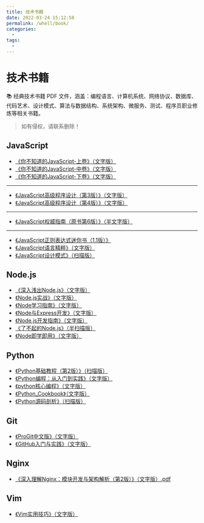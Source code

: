 ```yaml
---
title: 技术书籍
date: 2022-03-24 15:12:58
permalink: /whell/book/
categories:
  - 
tags:
  - 
---
```


# 技术书籍

📚 经典技术书籍 PDF 文件，涵盖：编程语言、计算机系统、网络协议、数据库、代码艺术、设计模式、算法与数据结构、系统架构、微服务、测试、程序员职业修炼等相关书籍。

> 如有侵权，请联系删除！

<!--<ClientOnly>-->
<!--  <MyBookList :bookData="bookData0" />-->
<!--</ClientOnly>-->

<!--<ClientOnly>-->
<!--  <MyBookList :bookData="bookData1" />-->
<!--</ClientOnly>-->

##  JavaScript

- [《你不知道的JavaScript-上卷》（文字版）](https://github.com/oliver556/classic-books/blob/master/JavaScript/《你不知道的JavaScript-上卷》（文字版）.pdf)
- [《你不知道的JavaScript-中卷》（文字版）](https://github.com/oliver556/classic-books/blob/master/JavaScript/《你不知道的JavaScript-中卷》（文字版）.pdf)
- [《你不知道的JavaScript-下卷》（文字版）](https://github.com/oliver556/classic-books/blob/master/JavaScript/《你不知道的JavaScript-下卷》（文字版）.pdf)

---

- [《JavaScript高级程序设计（第3版）》（文字版）](https://github.com/oliver556/classic-books/blob/master/JavaScript/《JavaScript高级程序设计（第3版）》（文字版）.pdf)
- [《JavaScript高级程序设计（第4版）》（文字版）](https://github.com/oliver556/classic-books/blob/master/JavaScript/《JavaScript高级程序设计（第4版）》（文字版）.pdf)

---

- [《JavaScript权威指南（原书第6版）》（半文字版）](https://github.com/oliver556/classic-books/blob/master/JavaScript/《JavaScript权威指南（原书第6版）》（半文字版）.pdf)

---

- [《JavaScript正则表达式迷你书（1.1版）》](https://github.com/oliver556/classic-books/blob/master/JavaScript/《JavaScript权威指南（原书第6版）》（半文字版）.pdf)
- [《JavaScript语言精粹》（文字版）](https://github.com/oliver556/classic-books/blob/master/JavaScript/《JavaScript语言精粹》（文字版）.pdf)
- [《JavaScript设计模式》（扫描版）](https://github.com/oliver556/classic-books/blob/master/JavaScript/《JavaScript设计模式》（扫描版）.pdf)

## Node.js

- [《深入浅出Node.js》（文字版）](https://github.com/oliver556/classic-books/blob/master/Node/《深入浅出Node.js》（文字版）.pdf)
- [《Node.js实战》（文字版）](https://github.com/oliver556/classic-books/blob/master/Node/《Node.js实战》（文字版）.pdf)
- [《Node学习指南》（文字版）](https://github.com/oliver556/classic-books/blob/master/Node/《Node学习指南》（文字版）.pdf)
- [《Node与Express开发》（文字版）](https://github.com/oliver556/classic-books/blob/master/Node/《Node与Express开发》（文字版）.pdf)
- [《Node.js开发指南》（文字版）](https://github.com/oliver556/classic-books/blob/master/Node/《Node.js开发指南》（文字版）.pdf)
- [《了不起的Node.js》（半扫描版）](https://github.com/oliver556/classic-books/blob/master/Node/《了不起的Node.js》（半扫描版）.pdf)
- [《Node即学即用》（文字版）](https://github.com/oliver556/classic-books/blob/master/Node/《Node即学即用》（文字版）.pdf)

## Python

- [《Python基础教程（第2版）》（扫描版）](https://github.com/oliver556/classic-books/blob/master/Python/《Python基础教程（第2版）》（扫描版）.pdf)
- [《Python编程：从入门到实践》（文字版）](https://github.com/oliver556/classic-books/blob/master/Python/《Python编程：从入门到实践》（文字版）.pdf)
- [《python核心编程》（文字版）](https://github.com/oliver556/classic-books/blob/master/Python/《python核心编程》（文字版）.pdf)
- [《Python_Cookbook》（文字版）](https://github.com/oliver556/classic-books/blob/master/Python/《Python_Cookbook》（文字版）.pdf)
- [《Python源码剖析》（扫描版）](https://github.com/oliver556/classic-books/blob/master/Python/《Python源码剖析》（扫描版）.pdf)

## Git

- [《ProGit中文版》（文字版）](https://github.com/oliver556/classic-books/blob/master/Git/《ProGit中文版》（文字版）.pdf)
- [《GitHub入门与实践》（文字版）](https://github.com/oliver556/classic-books/blob/master/Git/《GitHub入门与实践》（文字版）.pdf)

## Nginx
- [《深入理解Nginx：模块开发与架构解析（第2版）》（文字版）.pdf](https://github.com/oliver556/classic-books/blob/master/Nginx/《深入理解Nginx：模块开发与架构解析（第2版）》（文字版）.pdf)

## Vim
- [《Vim实用技巧》（文字版）](https://github.com/oliver556/classic-books/blob/master/Vim/《Vim实用技巧》（文字版）.pdf)

<script>
export default {
  data() {
    return {
      // 搜索引擎
      bookData0: [
        {
            "classification":"前端开发书单",
            "children": [
              {
                "bookName":"JavaScript高级程序设计（第3版）",
                "bookImgUrl": "https://cdn.staticaly.com/gh/oliver556/image-hosting@master/BookList/s8958650.2nvh3lc3okg0.webp",
                "recommended":"5",
                "lastRead":"2021"
              },
              {
                "bookName":"你不知道的 JavaScript（上）",
                "bookImgUrl": "https://cdn.staticaly.com/gh/oliver556/image-hosting@master/BookList/s28033372.7engvrgbmbw0.webp",
                "recommended":"5",
                "lastRead":"2021"
              },
              {
                "bookName":"你不知道的 JavaScript（中）",
                "bookImgUrl": "https://cdn.staticaly.com/gh/oliver556/image-hosting@master/BookList/s28969600.mdg9jmeo41s.webp",
                "recommended":"5",
                "lastRead":"2021"
              },
              {
                "bookName":"你不知道的 JavaScript（下）",
                "bookImgUrl": "https://cdn.staticaly.com/gh/oliver556/image-hosting@master/BookList/s29656379.4i7mcr5agfi0.webp",
                "recommended":"5",
                "lastRead":"2021"
              },
            ]
        }
      ],
      bookData1: [
        {
            "classification":"能力提升书单",
            "children": [
              {
                "bookName":"JavaScript高级程序设计（第3版）",
                "bookImgUrl": "https://cdn.staticaly.com/gh/oliver556/image-hosting@master/BookList/s8958650.2nvh3lc3okg0.webp",
                "recommended":"5",
                "lastRead":"2021"
              },
              {
                "bookName":"你不知道的 JavaScript（上）",
                "bookImgUrl": "https://cdn.staticaly.com/gh/oliver556/image-hosting@master/BookList/s28033372.7engvrgbmbw0.webp",
                "recommended":"5",
                "lastRead":"2021"
              },
              {
                "bookName":"你不知道的 JavaScript（中）",
                "bookImgUrl": "https://cdn.staticaly.com/gh/oliver556/image-hosting@master/BookList/s28969600.mdg9jmeo41s.webp",
                "recommended":"5",
                "lastRead":"2021"
              },
              {
                "bookName":"你不知道的 JavaScript（下）",
                "bookImgUrl": "https://cdn.staticaly.com/gh/oliver556/image-hosting@master/BookList/s29656379.4i7mcr5agfi0.webp",
                "recommended":"5",
                "lastRead":"2021"
              },
              {
                "bookName":"你不知道的 JavaScript（下）",
                "bookImgUrl": "https://cdn.staticaly.com/gh/oliver556/image-hosting@master/BookList/s29656379.4i7mcr5agfi0.webp",
                "recommended":"5",
                "lastRead":"2021"
              },
              {
                "bookName":"你不知道的 JavaScript（下）",
                "bookImgUrl": "https://cdn.staticaly.com/gh/oliver556/image-hosting@master/BookList/s29656379.4i7mcr5agfi0.webp",
                "recommended":"5",
                "lastRead":"2021"
              },
              {
                "bookName":"你不知道的 JavaScript（下）",
                "bookImgUrl": "https://cdn.staticaly.com/gh/oliver556/image-hosting@master/BookList/s29656379.4i7mcr5agfi0.webp",
                "recommended":"5",
                "lastRead":"2021"
              },
            ]
        }
      ]
    }
  }
}
</script>
